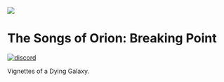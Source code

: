 ![](https://media.discordapp.net/attachments/380852053657780226/1008362037405036564/unknown.png)
# The Songs of Orion: Breaking Point


[![discord](https://discord.com/api/guilds/874074881275363458/widget.png)](https://discord.gg/Qda6mvgU)

Vignettes of a Dying Galaxy.
